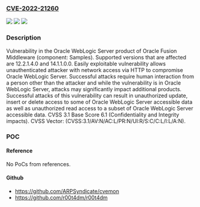 ### [CVE-2022-21260](https://cve.mitre.org/cgi-bin/cvename.cgi?name=CVE-2022-21260)
![](https://img.shields.io/static/v1?label=Product&message=WebLogic%20Server&color=blue)
![](https://img.shields.io/static/v1?label=Version&message=n%2Fa&color=blue)
![](https://img.shields.io/static/v1?label=Vulnerability&message=Easily%20exploitable%20vulnerability%20allows%20unauthenticated%20attacker%20with%20network%20access%20via%20HTTP%20to%20compromise%20Oracle%20WebLogic%20Server.%20%20Successful%20attacks%20require%20human%20interaction%20from%20a%20person%20other%20than%20the%20attacker%20and%20while%20the%20vulnerability%20is%20in%20Oracle%20WebLogic%20Server%2C%20attacks%20may%20significantly%20impact%20additional%20products.%20Successful%20attacks%20of%20this%20vulnerability%20can%20result%20in%20%20unauthorized%20update%2C%20insert%20or%20delete%20access%20to%20some%20of%20Oracle%20WebLogic%20Server%20accessible%20data%20as%20well%20as%20%20unauthorized%20read%20access%20to%20a%20subset%20of%20Oracle%20WebLogic%20Server%20accessible%20data.&color=brighgreen)

### Description

Vulnerability in the Oracle WebLogic Server product of Oracle Fusion Middleware (component: Samples). Supported versions that are affected are 12.2.1.4.0 and 14.1.1.0.0. Easily exploitable vulnerability allows unauthenticated attacker with network access via HTTP to compromise Oracle WebLogic Server. Successful attacks require human interaction from a person other than the attacker and while the vulnerability is in Oracle WebLogic Server, attacks may significantly impact additional products. Successful attacks of this vulnerability can result in unauthorized update, insert or delete access to some of Oracle WebLogic Server accessible data as well as unauthorized read access to a subset of Oracle WebLogic Server accessible data. CVSS 3.1 Base Score 6.1 (Confidentiality and Integrity impacts). CVSS Vector: (CVSS:3.1/AV:N/AC:L/PR:N/UI:R/S:C/C:L/I:L/A:N).

### POC

#### Reference
No PoCs from references.

#### Github
- https://github.com/ARPSyndicate/cvemon
- https://github.com/r00t4dm/r00t4dm

